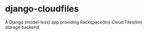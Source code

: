 django-cloudfiles
=================

A Django (model-less) app providing Rackspace(tm) Cloud Files(tm) storage backend
